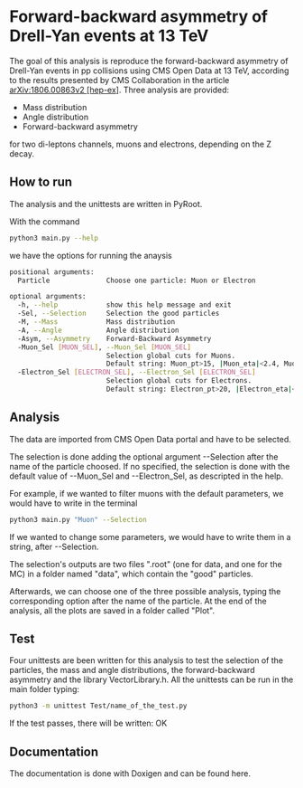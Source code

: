 # Forward-backward asymmetry of Drell-Yan events at 13 TeV 

The goal of this analysis is reproduce the forward-backward asymmetry of Drell-Yan events in pp collisions using CMS Open Data at 13 TeV, according to the results presented by CMS Collaboration in the article [arXiv:1806.00863v2 [hep-ex]](https://arxiv.org/abs/1806.00863).
Three analysis are provided:
  * Mass distribution
  * Angle distribution
  * Forward-backward asymmetry
    
for two di-leptons channels, muons and electrons, depending on the Z decay.

## How to run
The analysis and the unittests are written in PyRoot.

With the command 
```bash
python3 main.py --help
``` 
we have the options for running the anaysis
```bash  
positional arguments:
  Particle              Choose one particle: Muon or Electron

optional arguments:
  -h, --help            show this help message and exit
  -Sel, --Selection     Selection the good particles
  -M, --Mass            Mass distribution
  -A, --Angle           Angle distribution
  -Asym, --Asymmetry    Forward-Backward Asymmetry
  -Muon_Sel [MUON_SEL], --Muon_Sel [MUON_SEL]
                        Selection global cuts for Muons.
                        Default string: Muon_pt>15, |Muon_eta|<2.4, Muon_dxy<0.2, Muon_pfRelIso03_all<0.1, Muon_mediumId>0
  -Electron_Sel [ELECTRON_SEL], --Electron_Sel [ELECTRON_SEL]
                        Selection global cuts for Electrons.
                        Default string: Electron_pt>20, |Electron_eta|<2.4, Electron_pfRelIso03_all<0.15, Electron_cutBased>=3
```
## Analysis
The data are imported from CMS Open Data portal and have to be selected. 

The selection is done adding the optional argument --Selection after the name of the particle choosed. If no specified, the selection is done with the default value of --Muon_Sel and --Electron_Sel, as descripted in the help.

For example, if we wanted to filter muons with the default parameters, we would have to write in the terminal
```bash
python3 main.py "Muon" --Selection
```
If we wanted to change some parameters, we would have to write them in a string, after --Selection.

The selection's outputs are two files ".root" (one for data, and one for the MC) in a folder named "data", which contain the "good" particles.

Afterwards, we can choose one of the three possible analysis, typing the corresponding option after the name of the particle. At the end of the analysis, all the plots are saved in a folder called "Plot".

## Test
Four unittests are been written for this analysis to test the selection of the particles, the mass and angle distributions, the forward-backward asymmetry and the library VectorLibrary.h. 
All the unittests can be run in the main folder typing:
```bash
python3 -m unittest Test/name_of_the_test.py
```
If the test passes, there will be written: OK

## Documentation
The documentation is done with Doxigen and can be found here.



